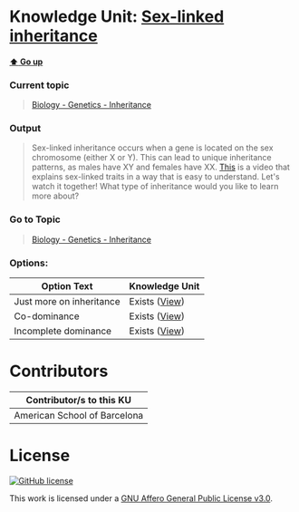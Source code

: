 # Knowledge Unit: [Sex-linked inheritance](../../knowledge_units/biology-genetics-inheritance/sex-linked-inheritance.md)

#### [:arrow_up: Go up](../../topics/biology-genetics-inheritance.md)
### Current topic
> [Biology - Genetics - Inheritance](../../topics/biology-genetics-inheritance.md)
### Output
> Sex-linked inheritance occurs when a gene is located on the sex chromosome (either X or Y). This can lead to unique inheritance patterns, as males have XY and females have XX. [This](https://www.youtube.com/embed/https://www.youtube.com/watch?v=h2xufrHWG3E) is a video that explains sex-linked traits in a way that is easy to understand. Let&#039;s watch it together! What type of inheritance would you like to learn more about?
### Go to Topic
> [Biology - Genetics - Inheritance](../../topics/biology-genetics-inheritance.md)

### Options: 

| Option Text | Knowledge Unit |
| - | - |  
| Just more on inheritance  |  Exists ([View](../../knowledge_units/biology-genetics-inheritance/just-more-on-inheritance.md))  |  
| Co-dominance  |  Exists ([View](../../knowledge_units/biology-genetics-inheritance/co-dominance.md))  |  
| Incomplete dominance  |  Exists ([View](../../knowledge_units/biology-genetics-inheritance/incomplete-dominance.md))  | 

# Contributors

| Contributor/s to this KU |
| - | 
| American School of Barcelona |

# License
[![GitHub license](https://img.shields.io/github/license/inbrainz/cerebro)](https://github.com/inbrainz/cerebro/blob/master/LICENSE)

This work is licensed under a [GNU Affero General Public License v3.0](https://www.gnu.org/licenses/agpl-3.0.txt).